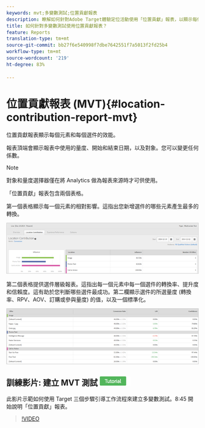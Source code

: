 ```yaml
---
keywords: mvt;多變數測試;位置貢獻報表
description: 瞭解如何針對Adobe Target體驗定位活動使用「位置貢獻」報表，以顯示每個元素和每個選件的效能。
title: 如何針對多變數測試使用位置貢獻報表？
feature: Reports
translation-type: tm+mt
source-git-commit: bb27f6e540998f7dbe7642551f7a5013f2fd25b4
workflow-type: tm+mt
source-wordcount: '219'
ht-degree: 83%

---
```



# 位置貢獻報表 (MVT){#location-contribution-report-mvt}

位置貢獻報表顯示每個元素和每個選件的效能。

報表頂端會顯示報表中使用的量度、開始和結束日期，以及對象。您可以變更任何係數。

>[!NOTE]
>
>對象和量度選擇器僅在將 Analytics 做為報表來源時才可供使用。

「位置貢獻」報表包含兩個表格。

第一個表格顯示每一個元素的相對影響。這指出您新增選件的哪些元素產生最多的轉換。

![](assets/locationcontributiontop.png)

第二個表格提供選件層級報表。這指出每一個元素中每一個選件的轉換率、提升度和信賴度。這有助於您判斷哪些選件最成功。第二欄顯示選件的所選量度 (轉換率、RPV、AOV、訂購或參與量度) 的值，以及一個標準化。

![](assets/locationcontributionbottom.png)

## 訓練影片: 建立 MVT 測試  ![教學課程徽章](/help/assets/tutorial.png)

此影片示範如何使用 Target 三個步驟引導工作流程來建立多變數測試。8:45 開始說明「位置貢獻」報表。

>[!VIDEO](https://video.tv.adobe.com/v/17395)